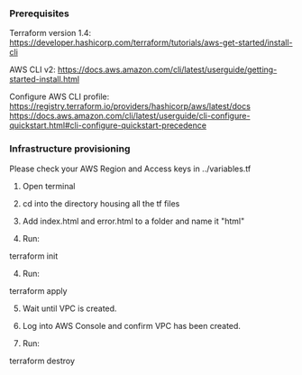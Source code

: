 ### Prerequisites

Terraform version 1.4:
<https://developer.hashicorp.com/terraform/tutorials/aws-get-started/install-cli>

AWS CLI v2:
<https://docs.aws.amazon.com/cli/latest/userguide/getting-started-install.html>

Configure AWS CLI profile:
<https://registry.terraform.io/providers/hashicorp/aws/latest/docs>
<https://docs.aws.amazon.com/cli/latest/userguide/cli-configure-quickstart.html#cli-configure-quickstart-precedence>


### Infrastructure provisioning
Please check your AWS Region and Access keys in ../variables.tf
1. Open terminal

2. cd into the directory housing all the tf files

3. Add index.html and error.html to a folder and name it "html"

4. Run:

terraform init

4. Run:

terraform apply

5. Wait until VPC is created.

6. Log into AWS Console and confirm VPC has been created. 

7. Run:

terraform destroy 

